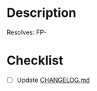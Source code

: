 # Description

<!--
Please include a summary of the change and which issue is fixed. Please also
include relevant motivation and context.
-->

Resolves: FP-

# Checklist

<!--
Please make sure all of these are checked before merging. Please leave items
you think are non-applicable in the list, but use strike-through (`~~`) to
indicate they don't apply.
-->

- [ ] Update [CHANGELOG.md](CHANGELOG.md)

